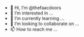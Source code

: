 - 👋 Hi, I’m @thefaacdoors
- 👀 I’m interested in ...
- 🌱 I’m currently learning ...
- 💞️ I’m looking to collaborate on ...
- 📫 How to reach me ...

<!---
thefaacdoors/thefaacdoors is a ✨ special ✨ repository because its `README.md` (this file) appears on your GitHub profile.
You can click the Preview link to take a look at your changes.
--->
